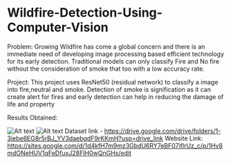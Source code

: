 # Wildfire-Detection-Using-Computer-Vision

Problem:
Growing Wildfire has come a global concern and there is an immediate need of developing image processing based efficient technology for its early detection. Traditional models can only classify Fire and No fire without the consideration of smoke that too with a low accuracy rate.

Project:
This project uses ResNet50 (residual network) to classify a image into fire,neutral and smoke. Detection of smoke is signification as it can create alert for fires and early detection can help in reducing the damage of life and property

Results Obtained:

![Alt text]()
![Alt text]()
Dataset link - https://drive.google.com/drive/folders/1-3jebe6EG8r5rBJ_YV3daebqdF9rKKmH?usp=drive_link
Website Link: https://sites.google.com/d/1d4kfH7m9mz3GbdU6RY7eBF07ifIrUz_c/p/1Hv8mdONeHUV1qFeDfuxJ28FIH0wQnGHs/edit
